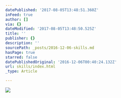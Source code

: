 ```yaml
---
datePublished: '2017-08-05T13:48:51.360Z'
inFeed: true
author: []
via: {}
dateModified: '2017-08-05T13:48:50.525Z'
title: ''
publisher: {}
description: ''
sourcePath: _posts/2016-12-06-skills.md
hasPage: true
starred: false
datePublishedOriginal: '2016-12-06T00:40:24.132Z'
url: skills/index.html
_type: Article

---
```

![](https://the-grid-user-content.s3-us-west-2.amazonaws.com/c4c7049d-191d-4058-9c4e-455769601722.gif)